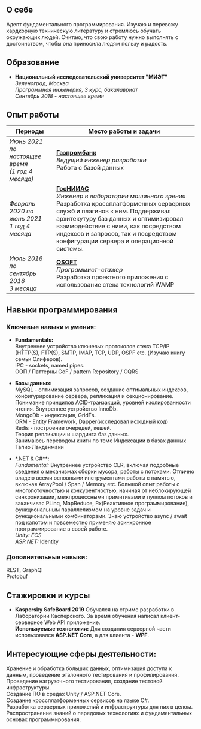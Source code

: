 ## О себе
Адепт фундаментального программирования. Изучаю и перевожу хардкорную техническую литературу и стремлюсь обучать окружающих людей. Считаю, что свою работу нужно выполнять с достоинством, чтобы она приносила людям пользу и радость.

## Образование
 - **Национальный исследовательский университет "МИЭТ"**  
*Зеленоград, Москва  
Программная инженерия, 3 курс, бакалавриат  
Сентябрь 2018 - настоящее время*

## Опыт работы

<style>
table th:first-of-type {
	width: 25%
}
table th:nth-of-type(2) {
    width: 75%;
}
</style>

|Периоды|Место работы и задачи|
|-|-|
|*Июнь 2021 по<br>настоящее время<br>(1 год 4 месяца)*|[**Газпромбанк**](https://www.gazprombank.ru/corporate/)<br>*Ведущий инженер разработки*<br>Работа с базой данных
|*Февраль 2020 по<br>июнь 2021<br> 1 год 4 месяца*|[**ГосНИИАС**](https://www.gosniias.ru/)<br>*Инженер в лаборатории машинного зрения*<br>Разработка кроссплатформенных серверных служб и плагинов к ним. Поддерживал архитекутуру баз данных и оптимизировал взаимодействие с ними, как посредством индексов и запросов, так и посредством конфигурации сервера и операционной системы.|
|*Июль 2018 по<br>сентябрь 2018<br> 3 месяца*|[**QSOFT**](https://hh.ru/employer/4006)<br>*Программист-стажер*<br>Разработка проектного приложения с использование стека технологий WAMP|

## Навыки программирования
### Ключевые навыки и умения:
- **Fundamentals:**<br> 
Внутреннее устройство ключевых протоколов стека TCP/IP (HTTP(S), FTP(S), SMTP, IMAP, TCP, UDP, OSPF etc. (Изучаю книгу семьи Олиферов).<br>
IPC - sockets, named pipes.<br>
ООП / Паттерны GoF / pattern Repository / CQRS 

- **Базы данных:**<br> 
MySQL - оптимизация запросов, создание оптимальных индексов, конфигурирование сервера, репликация и секционирование. Понимание принципов ACID-транзакций, уровней изолированности чтения. Внутреннее устройство InnoDb.<br>
MongoDb - индексация, GridFs.<br>
ORM - Entity Framework, Dapper(исследовал исходный код)<br>
Redis - построение очередей, кешей.<br>
Теория репликации и шардинга баз данных.<br>
Занимаюсь переводом книги по теме Индексации в базах данных Тапио Лахденмаки

- *.NET & C#**:<br>
*Fundamental:* Внутреннее устройство CLR, включая подробные сведения о механизмах сборки мусора, работы с потоками. Отлично владею всеми основными инструментами работы с памятью, включая ArrayPool / Span<T> / Memory<T> etc. Большой опыт работы с многопоточностью и конкурентностью, начиная от неблокирующей синхронизации, межпроцессными примитивами и пуллом потоков и заканчивая  PLinq, MapReduce, Rx(Реактивное программирование), функциональным параллелизмом на уровне задач и функциональными комбинаторами. Знаю устройство async / await под капотом и повсеместно применяю асинхронное программирование в своей работе.<br>
*Unity: ECS*<br>
*ASP.NET:* Identity

### Дополнительные навыки:<br>
REST, GraphQl<br>
Protobuf

## Стажировки и курсы
 - **Kaspersky SafeBoard 2019**
Обучался на стриме разработки в Лаборатории Касперского. За время обучения написал клиент-серверное Web API приложение.  
**Используемые технологии:** Для создания серверной части использовался **ASP.NET Core**, а для клиента - **WPF**.

## Интересующие сферы деятельности:
Хранение и обработка больших данных, оптимизация доступа к данным, проведение эталонного тестирования и профилирования.
Проведение нагрузочного тестирования, создание тестовой инфраструктуры.<br>
Создание ПО в средах Unity / ASP.NET Core.<br>
Создание кроссплатформенных сервисов на языке C#.<br>
Разработка серверных приложений и инфраструктуры для них в целом.<br>
Распространение знаний о передовых технологиях и фундаментальных основах программирования.

